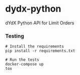 # dydx-python
dYdX Python API for Limit Orders


### Testing
```
# Install the requirements
pip install -r requirements.txt

# Run the tests
docker-compose up
tox
```
